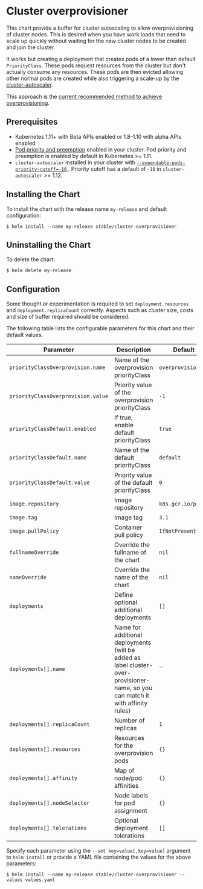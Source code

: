 # Cluster overprovisioner

This chart provide a buffer for cluster autoscaling to allow overprovisioning of cluster nodes. This is desired when you have work loads that need to scale up quickly without waiting for the new cluster nodes to be created and join the cluster.

It works but creating a deployment that creates pods of a lower than default `PriorityClass`. These pods request resources from the cluster but don't actually consume any resources. These pods are then evicted allowing other normal pods are created while also triggering a scale-up by the [cluster-autoscaler](https://github.com/kubernetes/autoscaler/blob/master/cluster-autoscaler).

This approach is the [current recommended method to achieve overprovisioning](https://github.com/kubernetes/autoscaler/blob/master/cluster-autoscaler/FAQ.md#how-can-i-configure-overprovisioning-with-cluster-autoscaler).

## Prerequisites

- Kubernetes 1.11+ with Beta APIs enabled or 1.8-1.10 with alpha APIs enabled
- [Pod priority and preemption](https://github.com/kubernetes/autoscaler/blob/master/cluster-autoscaler/FAQ.md#how-can-i-configure-overprovisioning-with-cluster-autoscaler) enabled in your cluster.  Pod priority and preemption is enabled by default in Kubernetes >= 1.11.
- `cluster-autoscaler` installed in your cluster with [`--expendable-pods-priority-cutoff=-10` ](https://github.com/kubernetes/autoscaler/blob/master/cluster-autoscaler/FAQ.md#how-does-cluster-autoscaler-work-with-pod-priority-and-preemption).  Priority cutoff has a default of `-10` in `cluster-autoscaler` >= 1.12.

## Installing the Chart

To install the chart with the release name `my-release` and default configuration:

```shell
$ helm install --name my-release stable/cluster-overprovisioner
```

## Uninstalling the Chart

To delete the chart:

```shell
$ helm delete my-release
```

## Configuration

Some thought or experimentation is required to set `deployment.resources` and `deployment.replicaCount` correctly. Aspects such as cluster size, costs and size of buffer required should be considered.

The following table lists the configurable parameters for this chart and their default values.

| Parameter                          | Description                                                                                                                     | Default           |
| -----------------------------------|-------------------------------------------------------------------------------------------------------------------------------- |-------------------|
| `priorityClassOverprovision.name`  | Name of the overprovision priorityClass                                                                                         | `overprovision`   |
| `priorityClassOverprovision.value` | Priority value of the overprovision priorityClass                                                                               | `-1`              |
| `priorityClassDefault.enabled`     | If true, enable default priorityClass                                                                                           | `true`            |
| `priorityClassDefault.name`        | Name of the default priorityClass                                                                                               | `default`         |
| `priorityClassDefault.value`       | Priority value of the default priorityClass                                                                                     | `0`               |
| `image.repository`                 | Image repository                                                                                                                | `k8s.gcr.io/pause`|
| `image.tag`                        | Image tag                                                                                                                       | `3.1`             |
| `image.pullPolicy`                 | Container pull policy                                                                                                           | `IfNotPresent`    |
| `fullnameOverride`                 | Override the fullname of the chart                                                                                              | `nil`             |
| `nameOverride`                     | Override the name of the chart                                                                                                  | `nil`             |
| `deployments`                      | Define optional additional deployments                                                                                          | `[]`              |
| `deployments[].name`               | Name for additional deployments (will be added as label cluster-over-provisioner-name, so you can match it with affinity rules) | ``                |
| `deployments[].replicaCount`       | Number of replicas                                                                                                              | `1`               |
| `deployments[].resources`          | Resources for the overprovision pods                                                                                            | `{}`              |
| `deployments[].affinity`           | Map of node/pod affinities                                                                                                      | `{}`              |
| `deployments[].nodeSelector`       | Node labels for pod assignment                                                                                                  | `{}`              |
| `deployments[].tolerations`        | Optional deployment tolerations                                                                                                 | `[]`              |


Specify each parameter using the `--set key=value[,key=value]` argument to `helm install` or provide a YAML file containing the values for the above parameters:

```shell
$ helm install --name my-release stable/cluster-overprovisioner --values values.yaml
```
